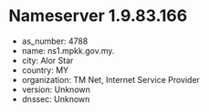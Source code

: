 # Nameserver 1.9.83.166

* as_number: 4788
* name: ns1.mpkk.gov.my.
* city: Alor Star
* country: MY
* organization: TM Net, Internet Service Provider
* version: Unknown
* dnssec: Unknown
